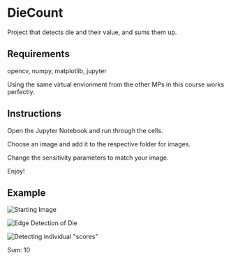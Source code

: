 # DieCount
Project that detects die and their value, and sums them up. 

## Requirements 
opencv, numpy, matplotlib, jupyter

Using the same virtual envionment from the other MPs in this course works perfectly.

## Instructions

Open the Jupyter Notebook and run through the cells.

Choose an image and add it to the respective folder for images.

Change the sensitivity parameters to match your image.

Enjoy!

## Example
![Starting Image](https://i.imgur.com/tRXG34D.png)

![Edge Detection of Die](https://i.imgur.com/PvkWfrJ.png)

![Detecting individual "scores"](https://i.imgur.com/gbD7EbP.png)

Sum: 10
